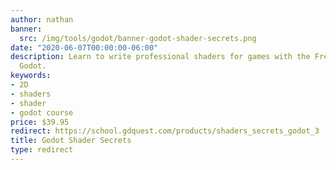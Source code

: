 ```yaml
---
author: nathan
banner:
  src: /img/tools/godot/banner-godot-shader-secrets.png
date: "2020-06-07T00:00:00-06:00"
description: Learn to write professional shaders for games with the Free game engine
  Godot.
keywords:
- 2D
- shaders
- shader
- godot course
price: $39.95
redirect: https://school.gdquest.com/products/shaders_secrets_godot_3
title: Godot Shader Secrets
type: redirect
---
```

